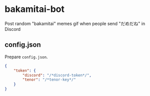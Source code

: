 # bakamitai-bot
Post random "bakamitai" memes gif when people send "だめだね" in Discord

## config.json

Prepare `config.json`.

```json
{
    "token": {
        "discord": "/*discord-token*/",
        "tenor": "/*tenor-key*/"
    }
}
```